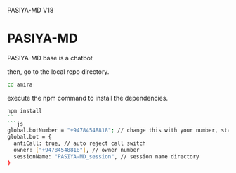 PASIYA-MD V18

# PASIYA-MD 
PASIYA-MD  base is a chatbot

then, go to the local repo directory.
```bash
cd amira
```

execute the npm command to install the dependencies.
```bash
npm install
``
```js
global.botNumber = "+94784548818"; // change this with your number, start with your country code number
global.bot = {
  antiCall: true, // auto reject call switch
  owner: ["+94784548818"], // owner number
  sessionName: "PASIYA-MD_session", // session name directory
}
